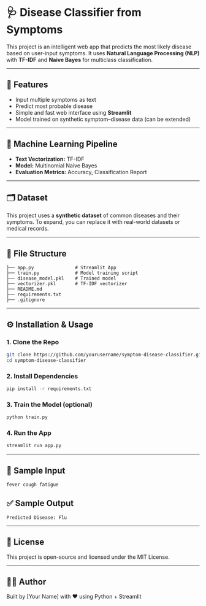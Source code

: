 # 🩺 Disease Classifier from Symptoms

This project is an intelligent web app that predicts the most likely disease based on user-input symptoms. It uses **Natural Language Processing (NLP)** with **TF-IDF** and **Naive Bayes** for multiclass classification.

---

## 🚀 Features

- Input multiple symptoms as text
- Predict most probable disease
- Simple and fast web interface using **Streamlit**
- Model trained on synthetic symptom–disease data (can be extended)

---

## 🧠 Machine Learning Pipeline

- **Text Vectorization:** TF-IDF
- **Model:** Multinomial Naive Bayes
- **Evaluation Metrics:** Accuracy, Classification Report

---

## 🗂️ Dataset

This project uses a **synthetic dataset** of common diseases and their symptoms. To expand, you can replace it with real-world datasets or medical records.

---

## 📁 File Structure

```
├── app.py               # Streamlit App
├── train.py             # Model training script
├── disease_model.pkl    # Trained model
├── vectorizer.pkl       # TF-IDF vectorizer
├── README.md
├── requirements.txt
├── .gitignore
```

---

## ⚙️ Installation & Usage

### 1. Clone the Repo

```bash
git clone https://github.com/yourusername/symptom-disease-classifier.git
cd symptom-disease-classifier
```

### 2. Install Dependencies

```bash
pip install -r requirements.txt
```

### 3. Train the Model (optional)

```bash
python train.py
```

### 4. Run the App

```bash
streamlit run app.py
```

---

## 🧪 Sample Input

```
fever cough fatigue
```

## ✅ Sample Output

```
Predicted Disease: Flu
```

---

## 📄 License

This project is open-source and licensed under the MIT License.

---

## 🙋‍♂️ Author

Built by [Your Name] with ❤️ using Python + Streamlit

